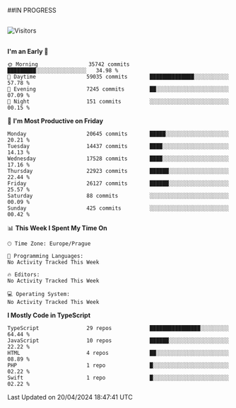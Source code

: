 ##IN PROGRESS
##
![Visitors](https://komarev.com/ghpvc/?username=petrbui&style=for-the-badge&label=Visitors+👀)



##
<!--
[![My GitHub stats](https://github-readme-stats.vercel.app/api?username=petrbui&theme=github_dark)](https://github.com/anuraghazra/github-readme-stats)

[![My wakatime stats](https://github-readme-stats.vercel.app/api/wakatime?username=petrbui&theme=github_dark)](https://github.com/anuraghazra/github-readme-stats)
-->
<!--START_SECTION:waka-->
**I'm an Early 🐤** 

```text
🌞 Morning                35742 commits       █████████░░░░░░░░░░░░░░░░   34.98 % 
🌆 Daytime                59035 commits       ██████████████░░░░░░░░░░░   57.78 % 
🌃 Evening                7245 commits        ██░░░░░░░░░░░░░░░░░░░░░░░   07.09 % 
🌙 Night                  151 commits         ░░░░░░░░░░░░░░░░░░░░░░░░░   00.15 % 
```
📅 **I'm Most Productive on Friday** 

```text
Monday                   20645 commits       █████░░░░░░░░░░░░░░░░░░░░   20.21 % 
Tuesday                  14437 commits       ████░░░░░░░░░░░░░░░░░░░░░   14.13 % 
Wednesday                17528 commits       ████░░░░░░░░░░░░░░░░░░░░░   17.16 % 
Thursday                 22923 commits       ██████░░░░░░░░░░░░░░░░░░░   22.44 % 
Friday                   26127 commits       ██████░░░░░░░░░░░░░░░░░░░   25.57 % 
Saturday                 88 commits          ░░░░░░░░░░░░░░░░░░░░░░░░░   00.09 % 
Sunday                   425 commits         ░░░░░░░░░░░░░░░░░░░░░░░░░   00.42 % 
```


📊 **This Week I Spent My Time On** 

```text
🕑︎ Time Zone: Europe/Prague

💬 Programming Languages: 
No Activity Tracked This Week

🔥 Editors: 
No Activity Tracked This Week

💻 Operating System: 
No Activity Tracked This Week
```

**I Mostly Code in TypeScript** 

```text
TypeScript               29 repos            ████████████████░░░░░░░░░   64.44 % 
JavaScript               10 repos            ██████░░░░░░░░░░░░░░░░░░░   22.22 % 
HTML                     4 repos             ██░░░░░░░░░░░░░░░░░░░░░░░   08.89 % 
PHP                      1 repo              █░░░░░░░░░░░░░░░░░░░░░░░░   02.22 % 
Swift                    1 repo              █░░░░░░░░░░░░░░░░░░░░░░░░   02.22 % 
```




 Last Updated on 20/04/2024 18:47:41 UTC
<!--END_SECTION:waka-->
